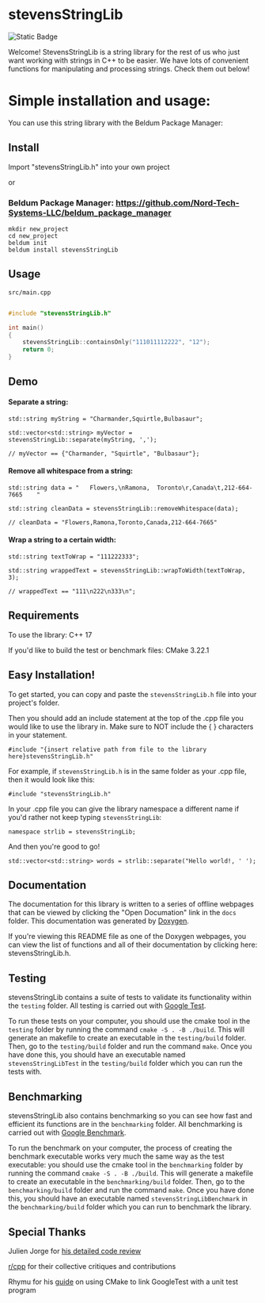# stevensStringLib
![Static Badge](https://img.shields.io/badge/License-MIT-blue)



Welcome! StevensStringLib is a string library for the rest of us who just want working with strings in C++ to be easier.
We have lots of convenient functions for manipulating and processing strings. Check them out below!

# Simple installation and usage:
You can use this string library with the Beldum Package Manager:

## Install
Import "stevensStringLib.h" into your own project

or

### Beldum Package Manager: https://github.com/Nord-Tech-Systems-LLC/beldum_package_manager
```
mkdir new_project
cd new_project
beldum init
beldum install stevensStringLib
```

## Usage
`src/main.cpp`
```cpp

#include "stevensStringLib.h"

int main()
{
    stevensStringLib::containsOnly("111011112222", "12");
    return 0;
}


```



## Demo
#### Separate a string:
```
std::string myString = "Charmander,Squirtle,Bulbasaur";

std::vector<std::string> myVector = stevensStringLib::separate(myString, ',');

// myVector == {"Charmander, "Squirtle", "Bulbasaur"};
```

#### Remove all whitespace from a string:
```
std::string data = "   Flowers,\nRamona,  Toronto\r,Canada\t,212-664-7665    "

std::string cleanData = stevensStringLib::removeWhitespace(data);

// cleanData = "Flowers,Ramona,Toronto,Canada,212-664-7665"
```

#### Wrap a string to a certain width:
```
std::string textToWrap = "111222333";

std::string wrappedText = stevensStringLib::wrapToWidth(textToWrap, 3);

// wrappedText == "111\n222\n333\n";
```


## Requirements

To use the library: C++ 17 

If you'd like to build the test or benchmark files: CMake 3.22.1


## Easy Installation!

To get started, you can copy and paste the `stevensStringLib.h` file into your project's folder.

Then you should add an include statement at the top of the .cpp file you would like to use the library in. 
Make sure to NOT include the { } characters in your statement.

```
#include "{insert relative path from file to the library here}stevensStringLib.h"
```

For example, if `stevensStringLib.h` is in the same folder as your .cpp file, then it would look like this:

```
#include "stevensStringLib.h"
```

In your .cpp file you can give the library namespace a different name if you'd rather not keep typing `stevensStringLib`:

```
namespace strlib = stevensStringLib;
```

And then you're good to go!

```
std::vector<std::string> words = strlib::separate("Hello world!, ' ');
```



## Documentation

The documentation for this library is written to a series of offline webpages that can be viewed by clicking the "Open Documation" link in the `docs` folder. This documentation was generated by [Doxygen][4].

If you're viewing this README file as one of the Doxygen webpages, you can view the list of functions and all of their documentation by clicking here: stevensStringLib.h.

## Testing

stevensStringLib contains a suite of tests to validate its functionality within the `testing` folder. All testing is carried out with [Google Test][5].


To run these tests on your computer, you should use the cmake tool in the `testing` folder by running the command `cmake -S . -B ./build`.
This will generate an makefile to create an executable in the `testing/build` folder. Then, go to the `testing/build` folder and run the command `make`.
Once you have done this, you should have an executable named `stevensStringLibTest` in the `testing/build` folder which you can run the tests with.

## Benchmarking

stevensStringLib also contains benchmarking so you can see how fast and efficient its functions are in the `benchmarking` folder. All benchmarking is carried out with [Google Benchmark][6].


To run the benchmark on your computer, the process of creating the benchmark executable works very much the same way as the test executable: you should use the cmake tool in the `benchmarking` folder by running the command `cmake -S . -B ./build`.
This will generate a makefile to create an executable in the `benchmarking/build` folder. Then, go to the `benchmarking/build` folder and run the command `make`. Once you have done this, you should have an executable named `stevensStringLibBenchmark` in the `benchmarking/build` folder which you can run to benchmark the library.


## Special Thanks

Julien Jorge for [his detailed code review][1]

[r/cpp][2] for their collective critiques and contributions

Rhymu for his [guide][3] on using CMake to link GoogleTest with a unit test program 



[1]: https://julien.jorge.st/posts/en/so-you-asked-for-feedback-stevensstringlib/

[2]: https://www.reddit.com/r/cpp/comments/18hlkgd/working_on_an_easytouse_c_string_library/

[3]: https://www.youtube.com/watch?v=Lp1ifh9TuFI

[4]: https://www.doxygen.nl/index.html

[5]: https://github.com/google/googletest

[6]: https://github.com/google/benchmark